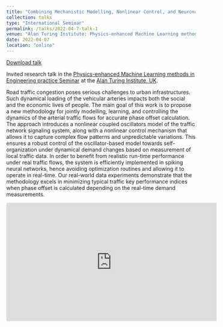 ```yaml
---
title: "Combining Mechanistic Modelling, Nonlinear Control, and Neuronal Learning Algorithms for Road Traffic Optimization"
collection: talks
type: "International Seminar"
permalink: /talks/2022-04-7-talk-1
venue: "Alan Turing Institute: Physics-enhanced Machine Learning methods in Engineering practice Seminar"
date: 2022-04-07
location: "online"
---
```


[Download talk](https://github.com/caxenie/cristianaxenie.github.io/raw/master/files/CristianAXENIE_PhiML_Seminar_OBELISC_Talk_07042022.pdf)

Invited research talk in the [Physics-enhanced Machine Learning methods in Engineering practice Seminar](https://www.turing.ac.uk/people/guest-speakers/cristian-axenie) at the [Alan Turing Institute, UK](https://www.turing.ac.uk/research/theory-and-method-challenge-fortnights/physics-informed-machine-learning).

Road traffic congestion poses serious challenges to urban infrastructures. Such dynamical loading of the vehicular arteries impacts both the social and the economic lives of people. The main goal of this work is to propose a new methodology for jointly modelling, learning, and controlling the dynamics of the arterial traffic flows for accurate phase offset calculation. The approach introduces a nonlinear coupled oscillators model of the traffic network signaling system, along with a nonlinear control mechanism that allows it to capture complex flow patterns and unpredictable variations. This ensures a robust control of the oscillator-based model towards self-organization under dynamical demand changes based on measurement of local traffic data. In order to benefit from realistic run-time performance under real traffic flows, the system is efficiently implemented in spiking neural networks, hence avoiding optimization routines and allowing it to operate in real-time. Our real-world data experiments demonstrate that the methodology excels in minimizing typical traffic key performance indices when phase offset is calculated depending on the real-time demand measurements.

<iframe width="560" height="315" src="https://www.youtube.com/embed/yGVJ7IOZm3A?si=2s3N6EbGPBJJbZmW" title="YouTube video player" frameborder="0" allow="accelerometer; autoplay; clipboard-write; encrypted-media; gyroscope; picture-in-picture; web-share" allowfullscreen></iframe>
